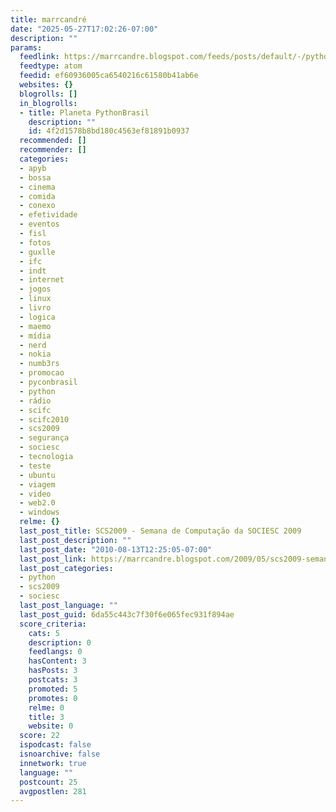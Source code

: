 ```yaml
---
title: marrcandré
date: "2025-05-27T17:02:26-07:00"
description: ""
params:
  feedlink: https://marrcandre.blogspot.com/feeds/posts/default/-/python
  feedtype: atom
  feedid: ef60936005ca6540216c61580b41ab6e
  websites: {}
  blogrolls: []
  in_blogrolls:
  - title: Planeta PythonBrasil
    description: ""
    id: 4f2d1578b8bd180c4563ef81891b0937
  recommended: []
  recommender: []
  categories:
  - apyb
  - bossa
  - cinema
  - comida
  - conexo
  - efetividade
  - eventos
  - fisl
  - fotos
  - guxlle
  - ifc
  - indt
  - internet
  - jogos
  - linux
  - livro
  - logica
  - maemo
  - mídia
  - nerd
  - nokia
  - numb3rs
  - promocao
  - pyconbrasil
  - python
  - rádio
  - scifc
  - scifc2010
  - scs2009
  - segurança
  - sociesc
  - tecnologia
  - teste
  - ubuntu
  - viagem
  - video
  - web2.0
  - windows
  relme: {}
  last_post_title: SCS2009 - Semana de Computação da SOCIESC 2009
  last_post_description: ""
  last_post_date: "2010-08-13T12:25:05-07:00"
  last_post_link: https://marrcandre.blogspot.com/2009/05/scs2009-semana-de-computacao-da-sociesc.html
  last_post_categories:
  - python
  - scs2009
  - sociesc
  last_post_language: ""
  last_post_guid: 6da55c443c7f30f6e065fec931f894ae
  score_criteria:
    cats: 5
    description: 0
    feedlangs: 0
    hasContent: 3
    hasPosts: 3
    postcats: 3
    promoted: 5
    promotes: 0
    relme: 0
    title: 3
    website: 0
  score: 22
  ispodcast: false
  isnoarchive: false
  innetwork: true
  language: ""
  postcount: 25
  avgpostlen: 281
---
```

